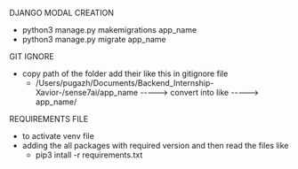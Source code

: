DJANGO MODAL CREATION
* python3 manage.py makemigrations app_name
* python3 manage.py migrate app_name

GIT IGNORE
* copy path of the folder add their like this in gitignore file
   - /Users/pugazh/Documents/Backend_Internship-Xavior-/sense7ai/app_name -----> convert into like -----> app_name/

REQUIREMENTS FILE
* to activate venv file
* adding the all packages with required version and then read the files like 
    - pip3 intall -r requirements.txt

    




